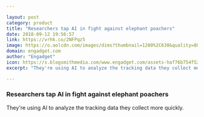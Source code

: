 ```yaml
---

layout: post
category: product
title: "Researchers tap AI in fight against elephant poachers"
date: 2018-09-12 19:56:57
link: https://vrhk.co/2NFPqz5
image: https://o.aolcdn.com/images/dims?thumbnail=1200%2C630&quality=80&image_uri=https%3A%2F%2Fs.aolcdn.com%2Fhss%2Fstorage%2Fmidas%2F1c4d9c075101937ec7b702a146d56192%2F206639531%2FElephantfamily.jpg&client=amp-blogside-v2&signature=9cb516562570263677c6c94cea504d447f60e0e3
domain: engadget.com
author: "Engadget"
icon: https://s.blogsmithmedia.com/www.engadget.com/assets-haf76b754f52041602f91650df211623f/images/apple-touch-icon-57x57.png?h=b07835531d7826b72615c77771a72171
excerpt: "They're using AI to analyze the tracking data they collect more quickly."

---
```


### Researchers tap AI in fight against elephant poachers

They're using AI to analyze the tracking data they collect more quickly.